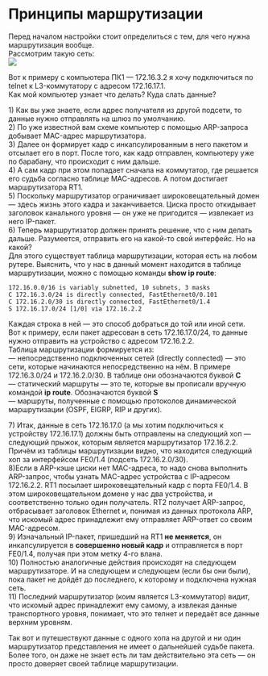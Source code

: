 # Принципы маршрутизации

Перед началом настройки стоит определиться с тем, для чего нужна маршрутизация вообще.  
Рассмотрим такую сеть:  
![](http://img-fotki.yandex.ru/get/6103/83739833.16/0_82ffe_81ef48b2_XL.jpg)

Вот к примеру с компьютера ПК1 — 172.16.3.2 я хочу подключиться по telnet к L3-коммутатору с адресом 172.16.17.1.  
Как мой компьютер узнает что делать? Куда слать данные?

1\) Как вы уже знаете, если адрес получателя из другой подсети, то данные нужно отправлять на шлюз по умолчанию.  
2\) По уже известной вам схеме компьютер с помощью ARP-запроса добывает MAC-адрес маршрутизатора.  
3\) Далее он формирует кадр с инкапсулированным в него пакетом и отсылает его в порт. После того, как кадр отправлен, компьютеру уже по барабану, что происходит с ним дальше.  
4\) А сам кадр при этом попадает сначала на коммутатор, где решается его судьба согласно таблице MAC-адресов. А потом достигает маршрутизатора RT1.  
5\) Поскольку маршрутизатор ограничивает широковещательный домен — здесь жизнь этого кадра и заканчивается. Циска просто откидывает заголовок канального уровня — он уже не пригодится — извлекает из него IP-пакет.  
6\) Теперь маршрутизатор должен принять решение, что с ним делать дальше. Разумеется, отправить его на какой-то свой интерфейс. Но на какой?  
Для этого существует таблица маршрутизации, которая есть на любом рутере. Выяснить, что у нас в данный момент находится в таблице маршрутизации, можно с помощью команды **show ip route**:

```text
172.16.0.0/16 is variably subnetted, 10 subnets, 3 masks
C 172.16.3.0/24 is directly connected, FastEthernet0/0.101
C 172.16.2.0/30 is directly connected, FastEthernet0/1.4
S 172.16.17.0/24 [1/0] via 172.16.2.2
```

Каждая строка в ней — это способ добраться до той или иной сети.  
Вот к примеру, если пакет адресован в сеть 172.16.17.0/24, то данные нужно отправить на устройство с адресом 172.16.2.2.  
Таблица маршрутизации формируется из:  
— непосредственно подключенных сетей \(directly connected\) — это сети, которые начинаются непосредственно на нём. В примере 172.16.3.0/24 и 172.16.2.0/30. В таблице они обозначаются буквой **C**  
— статический маршруты — это те, которые вы прописали вручную командой **ip route**. Обозначаются буквой **S**  
— маршруты, полученные с помощью протоколов динамической маршрутизации \(OSPF, EIGRP, RIP и других\).

7\) Итак, данные в сеть 172.16.17.0 \(а мы хотим подключиться к устройству 172.16.17.1\) должны быть отправлены на следующий хоп — следующий прыжок, которым является маршрутизатор 172.16.2.2. Причём из таблицы маршрутизации видно, что находится следующий хоп за интерфейсом FE0/1.4 \(подсеть 172.16.2.0/30\).  
8\)Если в ARP-кэше циски нет MAC-адреса, то надо снова выполнить ARP-запрос, чтобы узнать MAC-адрес устройства с IP-адресом 172.16.2.2. RT1 посылает широковещательный кадр с порта FE0/1.4. В этом широковещательном домене у нас два устройства, и соответственно только один получатель. RT2 получает ARP-запрос, отбрасывает заголовок Ethernet и, понимая из данных протокола ARP, что искомый адрес принадлежит ему отправляет ARP-ответ со своим MAC-адресом.  
9\) Изначальный IP-пакет, пришедший на RT1 **не меняется**, он инкапсулируется в **совершенно новый кадр** и отправляется в порт FE0/1.4, получая при этом метку 4-го влана.  
10\) Полностью аналогичные действия происходят на следующем маршрутизаторе. И на следующем и следующем \(если бы они были\), пока пакет не дойдёт до последнего, к которому и подключена нужная сеть.  
11\) Последний маршрутизатор \(коим является L3-коммутатор\) видит, что искомый адрес принадлежит ему самому, а извлекая данные транспортного уровня, понимает, что это телнет и передаёт все данные верхним уровням.

Так вот и путешествуют данные с одного хопа на другой и ни один маршрутизатор представления не имеет о дальнейшей судьбе пакета. Более того, он даже не знает есть ли там действительно эта сеть — он просто доверяет своей таблице маршрутизации.
